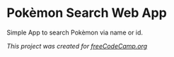 # Pokèmon Search Web App

Simple App to search Pokèmon via name or id.

_This project was created for <a href="https://www.freecodecamp.org/" target="_blank">freeCodeCamp.org</a>_
